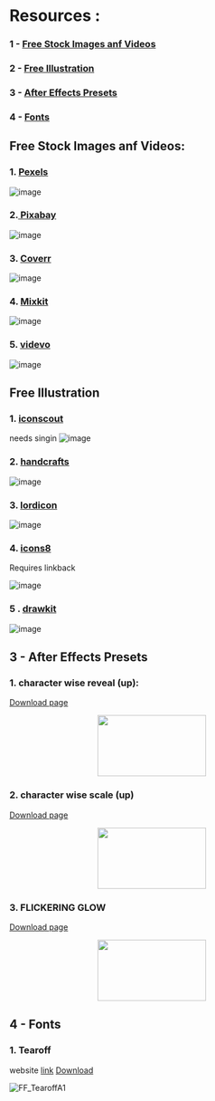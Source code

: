 # Resources :
### 1 - [Free Stock Images anf Videos](https://github.com/p11100/p11100-VideoResources#free-stock-images-anf-videos)
### 2 - [Free Illustration](https://github.com/p11100/p11100-VideoResources#free-illustration)
### 3 - [After Effects Presets](https://github.com/p11100/p11100-VideoResources#1-character-wise-reveal-up)
### 4 - [Fonts](https://github.com/p11100/p11100-VideoResources#4---fonts-1)



## Free Stock Images anf Videos:


### 1. [Pexels](https://www.pexels.com/ )

![image](https://github.com/p11100/p11100-VideoResources/assets/150163853/046a7e42-9902-4cc1-8f15-0bed8e7dc8ad)

### 2.[ Pixabay](https://pixabay.com/)

![image](https://github.com/p11100/p11100-VideoResources/assets/150163853/7b9648eb-f3d2-4f69-be87-0bb7b053ea80)


### 3. [Coverr](https://coverr.co/)

![image](https://github.com/p11100/p11100-VideoResources/assets/150163853/83f0d0af-133c-44d3-b642-5706696e595d)


### 4. [Mixkit](https://mixkit.co/)


![image](https://github.com/p11100/p11100-VideoResources/assets/150163853/ad93deb4-6d8c-4ee4-9061-ea295ce03746)

### 5. [videvo](https://www.videvo.net/#rs=videvo-logo)

![image](https://github.com/p11100/p11100-VideoResources/assets/150163853/8adb5437-0d9c-45de-bde0-e10c45a6717f)




## Free Illustration


### 1. [iconscout](https://iconscout.com/free-icons)

needs singin
![image](https://github.com/p11100/p11100-VideoResources/assets/150163853/5542a77e-8752-41f6-ac75-80dc096f4755)


### 2. [handcrafts](https://handcrafts.undraw.co/)

![image](https://github.com/p11100/p11100-VideoResources/assets/150163853/7924f6a1-72f1-46eb-8681-cf7bd17cb8f3)


### 3. [lordicon](https://lordicon.com/)

   ![image](https://github.com/p11100/p11100-VideoResources/assets/150163853/99487d62-3675-4c86-a1ea-233b22cc3b93)

### 4. [icons8](https://icons8.com/icons)
Requires linkback

![image](https://github.com/p11100/p11100-VideoResources/assets/150163853/c02803e6-48af-45c4-a866-c70b955ec164)



### 5 . [drawkit](https://www.drawkit.com/illustration-types/all)

![image](https://github.com/p11100/p11100-VideoResources/assets/150163853/3c895513-6430-4d69-9f6e-703a3084a823)




## 3 - After Effects Presets 



### 1. character wise reveal (up):
   [Download page](/presets/character%20wise%20reveal%20(up).ffx)


<p align="center">
  <img width="192" height="108" src="https://github.com/p11100/p11100-VideoResources/assets/150163853/2180a677-faef-4ae8-94dd-637751f4d177">
</p>


### 2. character wise scale (up)
[Download page](/presets/character%20wise%20scale(up).ffx)

<p align="center">
  <img width="192" height="108" src="https://github.com/p11100/p11100-VideoResources/assets/150163853/d0421799-921c-4429-8bd9-48ff99a22ae4">
</p>

### 3. FLICKERING GLOW
[Download page](/presets/FLICKERING%20GLOW.ffx)

<p align="center">
  <img width="192" height="108" src="https://github.com/p11100/p11100-VideoResources/assets/150163853/0542bc8a-ef5e-48a5-b8e9-c448249f6be6">
</p>


## 4 - Fonts

### 1. Tearoff
website [link](https://www.whatfontis.com/FF_Tearoff.font)
[Download](/Fonts/Tearoff.zip)

![FF_TearoffA1](https://github.com/p11100/p11100-VideoResources/assets/150163853/f8c9f7fc-384b-46a2-9f61-c91abb00ede5)
